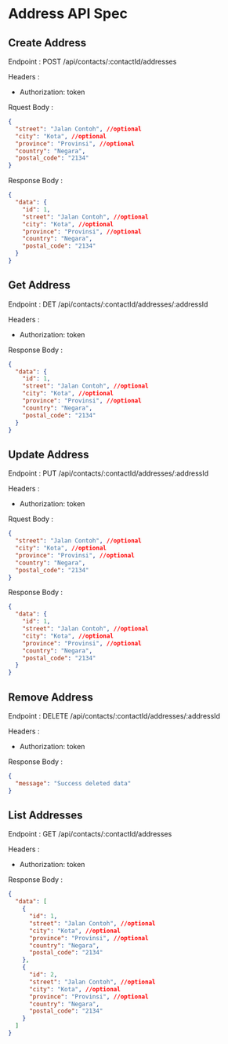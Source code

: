 # Address API Spec

## Create Address

Endpoint : POST /api/contacts/:contactId/addresses

Headers :

- Authorization: token

Rquest Body :

```json
{
  "street": "Jalan Contoh", //optional
  "city": "Kota", //optional
  "province": "Provinsi", //optional
  "country": "Negara",
  "postal_code": "2134"
}
```

Response Body :

```json
{
  "data": {
    "id": 1,
    "street": "Jalan Contoh", //optional
    "city": "Kota", //optional
    "province": "Provinsi", //optional
    "country": "Negara",
    "postal_code": "2134"
  }
}
```

## Get Address

Endpoint : DET /api/contacts/:contactId/addresses/:addressId

Headers :

- Authorization: token

Response Body :

```json
{
  "data": {
    "id": 1,
    "street": "Jalan Contoh", //optional
    "city": "Kota", //optional
    "province": "Provinsi", //optional
    "country": "Negara",
    "postal_code": "2134"
  }
}
```

## Update Address

Endpoint : PUT /api/contacts/:contactId/addresses/:addressId

Headers :

- Authorization: token

Rquest Body :

```json
{
  "street": "Jalan Contoh", //optional
  "city": "Kota", //optional
  "province": "Provinsi", //optional
  "country": "Negara",
  "postal_code": "2134"
}
```

Response Body :

```json
{
  "data": {
    "id": 1,
    "street": "Jalan Contoh", //optional
    "city": "Kota", //optional
    "province": "Provinsi", //optional
    "country": "Negara",
    "postal_code": "2134"
  }
}
```

## Remove Address

Endpoint : DELETE /api/contacts/:contactId/addresses/:addressId

Headers :

- Authorization: token

Response Body :

```json
{
  "message": "Success deleted data"
}
```

## List Addresses

Endpoint : GET /api/contacts/:contactId/addresses

Headers :

- Authorization: token

Response Body :

```json
{
  "data": [
    {
      "id": 1,
      "street": "Jalan Contoh", //optional
      "city": "Kota", //optional
      "province": "Provinsi", //optional
      "country": "Negara",
      "postal_code": "2134"
    },
    {
      "id": 2,
      "street": "Jalan Contoh", //optional
      "city": "Kota", //optional
      "province": "Provinsi", //optional
      "country": "Negara",
      "postal_code": "2134"
    }
  ]
}
```
